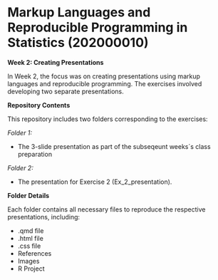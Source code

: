 # Markup Languages and Reproducible Programming in Statistics (202000010)

**Week 2: Creating Presentations**

In Week 2, the focus was on creating presentations using markup languages and reproducible programming. The exercises involved developing two separate presentations.


**Repository Contents**

This repository includes two folders corresponding to the exercises:

*Folder 1:*
- The 3-slide presentation as part of the subseqeunt weeks´s class preparation

*Folder 2:*
- The presentation for Exercise 2 (Ex_2_presentation).


**Folder Details**

Each folder contains all necessary files to reproduce the respective presentations, including:

- .qmd file
- .html file
- .css file
- References
- Images
- R Project
